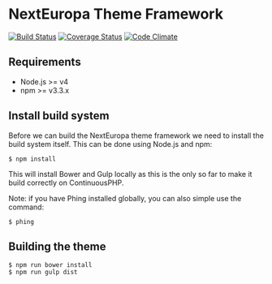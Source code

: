 # NextEuropa Theme Framework

[![Build Status](https://travis-ci.org/ec-europa/ne-theme-framework-dev.svg?branch=master)](https://travis-ci.org/ec-europa/ne-theme-framework-dev)
[![Coverage Status](https://coveralls.io/repos/ec-europa/ne-theme-framework-dev/badge.svg?branch=master&service=github)](https://coveralls.io/github/ec-europa/ne-theme-framework-dev?branch=master)
[![Code Climate](https://codeclimate.com/github/ec-europa/ne-theme-framework-dev/badges/gpa.svg)](https://codeclimate.com/github/ec-europa/ne-theme-framework-dev)

## Requirements

* Node.js >= v4
* npm >= v3.3.x

## Install build system

Before we can build the NextEuropa theme framework we need to install the build system
itself. This can be done using Node.js and npm:

```
$ npm install
```

This will install Bower and Gulp locally as this is the only so far to make it build correctly on ContinuousPHP.

Note: if you have Phing installed globally, you can also simple use the command:

```
$ phing
```

## Building the theme

```
$ npm run bower install
$ npm run gulp dist
```
